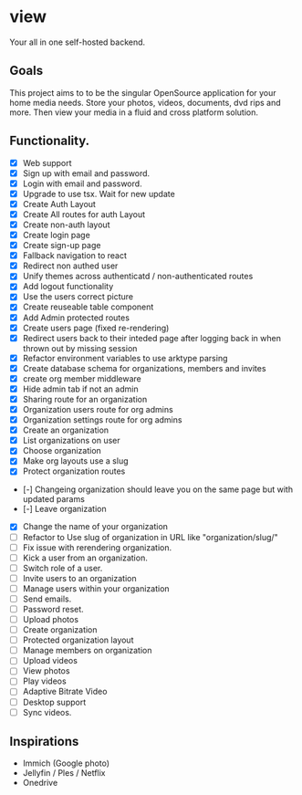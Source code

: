 # view

Your all in one self-hosted backend. 

## Goals

This project aims to to be the singular OpenSource application for your home media needs. Store your photos, videos, documents, dvd rips and more. Then view your media in a fluid and cross platform solution. 

## Functionality. 
- [x] Web support
- [x] Sign up with email and password.
- [x] Login with email and password.
- [x] Upgrade to use tsx. Wait for new update
- [x] Create Auth Layout
- [x] Create All routes for auth Layout
- [x] Create non-auth layout
- [x] Create login page
- [x] Create sign-up page
- [x] Fallback navigation to react
- [x] Redirect non authed user
- [x] Unify themes across authenticatd / non-authenticated routes
- [x] Add logout functionality
- [x] Use the users correct picture
- [x] Create reuseable table component
- [x] Add Admin protected routes
- [x] Create users page (fixed re-rendering)
- [x] Redirect users back to their inteded page after logging back in when thrown out by missing session 
- [x] Refactor environment variables to use arktype parsing
- [x] Create database schema for organizations, members and invites
- [x] create org member middleware
- [x] Hide admin tab if not an admin
- [x] Sharing route for an organization
- [x] Organization users route for org admins  
- [x] Organization settings route for org admins 
- [x] Create an organization
- [x] List organizations on user
- [x] Choose organization
- [x] Make org layouts use a slug
- [x] Protect organization routes 
- [-] Changeing organization should leave you on the same page but with updated params  
- [-] Leave organization
- [x] Change the name of your organization
- [ ] Refactor to Use slug of organization in URL like "organization/slug/"
- [ ] Fix issue with rerendering organization. 
- [ ] Kick a user from an organization. 
- [ ] Switch role of a user. 
- [ ] Invite users to an organization
- [ ] Manage users within your organization
- [ ] Send emails.
- [ ] Password reset.
- [ ] Upload photos
- [ ] Create organization
- [ ] Protected organization layout
- [ ] Manage members on organization
- [ ] Upload videos
- [ ] View photos
- [ ] Play videos
- [ ] Adaptive Bitrate Video
- [ ] Desktop support
- [ ] Sync videos. 

## Inspirations
- Immich (Google photo)
- Jellyfin / Ples / Netflix
- Onedrive
